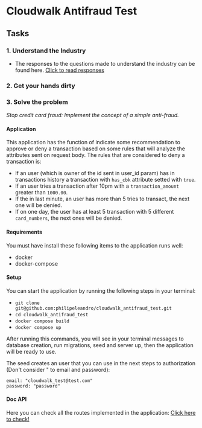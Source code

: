# Cloudwalk Antifraud Test

## Tasks
### 1. Understand the Industry
- The responses to the questions made to understand the industry can be found here. [Click to read responses](https://github.com/philipeleandro/cloudwalk_antifraud_test/blob/main/docs/QUESTIONS.md)

### 2. Get your hands dirty

### 3. Solve the problem
*Stop credit card fraud: Implement the concept of a simple anti-fraud.*

#### Application
This application has the function of indicate some recommendation to approve or deny a transaction based on some rules that will analyze the attributes sent on request body. The rules that are considered to deny a transaction is:
  - If an user (which is owner of the id sent in user_id param) has in transactions history a transaction with `has_cbk` attribute setted with `true`.
  - If an user tries a transaction after 10pm with a `transaction_amount` greater than `1000.00`.
  - If the in last minute, an user has more than 5 tries to transact, the next one will be denied.
  - If on one day, the user has at least 5 transaction with 5 different `card_numbers`, the next ones will be denied.

#### Requirements
You must have install these following items to the application runs well:
- docker
- docker-compose

#### Setup
You can start the application by running the following steps in your terminal:
- `git clone git@github.com:philipeleandro/cloudwalk_antifraud_test.git`
- `cd cloudwalk_antifraud_test`
- `docker compose build`
- `docker compose up`

After running this commands, you will see in your terminal messages to database creation, run migrations, seed and server up, then the application will be ready to use.

The seed creates an user that you can use in the next steps to authorization (Don't consider " to email and password):
```
email: "cloudwalk_test@test.com"
password: "password"
```

#### Doc API
Here you can check all the routes implemented in the application: [Click here to check!](https://github.com/philipeleandro/cloudwalk_antifraud_test/blob/main/docs/APIDOC.md)
